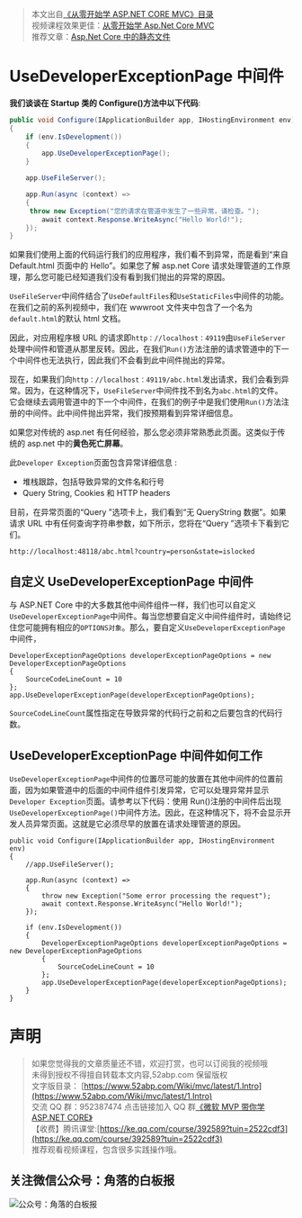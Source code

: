 > 本文出自[《从零开始学 ASP.NET CORE MVC》目录](https://www.52abp.com/wiki/mvc/0.1.4/1.Intro) </br>
> 视频课程效果更佳：[从零开始学 Asp.Net Core MVC](https://study.163.com/course/courseMain.htm?courseId=1209215803&share=2&shareId=400000000309007) </br>
> 推荐文章：[Asp.Net Core 中的静态文件](https://www.52abp.com/wiki/mvc/latest/12.StaticFile)

# UseDeveloperExceptionPage 中间件

**我们谈谈在 Startup 类的 Configure()方法中以下代码**:

```csharp
public void Configure(IApplicationBuilder app, IHostingEnvironment env)
{
    if (env.IsDevelopment())
    {
        app.UseDeveloperExceptionPage();
    }

    app.UseFileServer();

    app.Run(async (context) =>
    {
     throw new Exception("您的请求在管道中发生了一些异常，请检查。");
        await context.Response.WriteAsync("Hello World!");
    });
}
```

如果我们使用上面的代码运行我们的应用程序，我们看不到异常，而是看到“来自 Default.html 页面中的 Hello”。如果您了解 asp.net Core 请求处理管道的工作原理，那么您可能已经知道我们没有看到我们抛出的异常的原因。

`UseFileServer`中间件结合了`UseDefaultFiles`和`UseStaticFiles`中间件的功能。在我们之前的系列视频中，我们在 wwwroot 文件夹中包含了一个名为`default.html`的默认 html 文档。

因此，对应用程序根 URL 的请求即`http：//localhost：49119`由`UseFileServer`处理中间件和管道从那里反转。因此，在我们`Run()`方法注册的请求管道中的下一个中间件也无法执行，因此我们不会看到此中间件抛出的异常。

现在，如果我们向`http：//localhost：49119/abc.html`发出请求，我们会看到异常。因为，在这种情况下，`UseFileServer`中间件找不到名为`abc.html`的文件。
它会继续去调用管道中的下一个中间件，在我们的例子中是我们使用`Run()`方法注册的中间件。此中间件抛出异常，我们按预期看到异常详细信息。

如果您对传统的 asp.net 有任何经验，那么您必须非常熟悉此页面。这类似于传统的 asp.net 中的**黄色死亡屏幕**。

此`Developer Exception`页面包含异常详细信息 :

- 堆栈跟踪，包括导致异常的文件名和行号
- Query String, Cookies 和 HTTP headers

目前，在异常页面的“Query ”选项卡上，我们看到“无 QueryString 数据”。如果请求 URL 中有任何查询字符串参数，如下所示，您将在“Query ”选项卡下看到它们。

```
http://localhost:48118/abc.html?country=person&state=islocked
```

## 自定义 UseDeveloperExceptionPage 中间件

与 ASP.NET Core 中的大多数其他中间件组件一样，我们也可以自定义`UseDeveloperExceptionPage`中间件。每当您想要自定义中间件组件时，请始终记住您可能拥有相应的`OPTIONS对象`。那么，要自定义`UseDeveloperExceptionPage`中间件，

```
DeveloperExceptionPageOptions developerExceptionPageOptions = new DeveloperExceptionPageOptions
{
    SourceCodeLineCount = 10
};
app.UseDeveloperExceptionPage(developerExceptionPageOptions);
```

`SourceCodeLineCount`属性指定在导致异常的代码行之前和之后要包含的代码行数。

## UseDeveloperExceptionPage 中间件如何工作

`UseDeveloperExceptionPage`中间件的位置尽可能的放置在其他中间件的位置前面，因为如果管道中的后面的中间件组件引发异常，它可以处理异常并显示`Developer Exception`页面。请参考以下代码：使用 Run()注册的中间件后出现`UseDeveloperExceptionPage()`中间件方法。因此，在这种情况下，将不会显示开发人员异常页面。这就是它必须尽早的放置在请求处理管道的原因。

```
public void Configure(IApplicationBuilder app, IHostingEnvironment env)
{
    //app.UseFileServer();

    app.Run(async (context) =>
    {
        throw new Exception("Some error processing the request");
        await context.Response.WriteAsync("Hello World!");
    });

    if (env.IsDevelopment())
    {
        DeveloperExceptionPageOptions developerExceptionPageOptions = new DeveloperExceptionPageOptions
        {
            SourceCodeLineCount = 10
        };
        app.UseDeveloperExceptionPage(developerExceptionPageOptions);
    }
}
```

# 声明

> 如果您觉得我的文章质量还不错，欢迎打赏，也可以订阅我的视频哦 </br>
> 未得到授权不得擅自转载本文内容,52abp.com 保留版权</br>
> 文字版目录： [https://www.52abp.com/Wiki/mvc/latest/1.Intro](https://www.52abp.com/Wiki/mvc/latest/1.Intro) </br>
> 交流 QQ 群：952387474 点击链接加入 QQ 群[《微软 MVP 带你学 ASP.NET CORE》](https://jq.qq.com/?_wv=1027&k=5nq4PFQ)</br>
> 【收费】腾讯课堂:[https://ke.qq.com/course/392589?tuin=2522cdf3](https://ke.qq.com/course/392589?tuin=2522cdf3) </br>
> 推荐观看视频课程，包含很多实践操作哦。

## 关注微信公众号：角落的白板报

![公众号：角落的白板报](https://upload-images.jianshu.io/upload_images/1979022-f19c505c18160c16.png)
